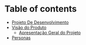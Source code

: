 # Table of contents

* [Projeto De Desenvolvimento](README.md)
* [Visão do Produto](visao-do-produto/README.md)
  * [Apresentação Geral do Projeto](visao-do-produto/apresentacao-geral-do-projeto.md)
* [Personas](personas.md)
